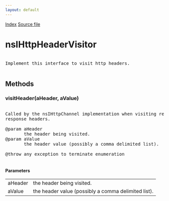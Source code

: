 ```yaml
---
layout: default
---
```

<div id='links'><a href="../index.html">Index</a>
<a href="http://dxr.mozilla.org/mozilla-central/source/netwerk/protocol/http/nsIHttpHeaderVisitor.idl">Source file</a>
</div>

# nsIHttpHeaderVisitor #
<pre>  
Implement this interface to visit http headers.  
  
</pre>
## Methods ##

### visitHeader(aHeader, aValue) ###
<pre>  
Called by the nsIHttpChannel implementation when visiting request and  
response headers.  
  
@param aHeader  
       the header being visited.  
@param aValue  
       the header value (possibly a comma delimited list).  
  
@throw any exception to terminate enumeration  
  
</pre>
#### Parameters ####

<table>

<tr>
<td>aHeader</td>
<td>       the header being visited.  
</td>
</tr>

<tr>
<td>aValue</td>
<td>       the header value (possibly a comma delimited list).  
</td>
</tr>

</table>
